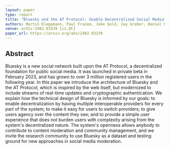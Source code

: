 ```yaml
---
layout: paper
type: report
title: "Bluesky and the AT Protocol: Usable Decentralized Social Media"
authors: Martin Kleppmann, Paul Frazee, Jake Gold, Jay Graber, Daniel Holmgren, Devin Ivy, Jeromy Johnson, Bryan Newbold, and Jaz Volpert
venue: arXiv:2402.03239 [cs.DC]
paper_url: https://arxiv.org/abs/2402.03239
---
```


Abstract
--------

Bluesky is a new social network built upon the AT Protocol, a decentralized foundation for public
social media. It was launched in private beta in February 2023, and has grown to over 3 million
registered users in the following year. In this paper we introduce the architecture of Bluesky and
the AT Protocol, which is inspired by the web itself, but modernized to include streams of real-time
updates and cryptographic authentication. We explain how the technical design of Bluesky is informed
by our goals: to enable decentralization by having multiple interoperable providers for every part
of the system; to make it easy for users to switch providers; to give users agency over the content
they see; and to provide a simple user experience that does not burden users with complexity arising
from the system's decentralized nature. The system's openness allows anybody to contribute to
content moderation and community management, and we invite the research community to use Bluesky as
a dataset and testing ground for new approaches in social media moderation. 
